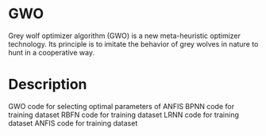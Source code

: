 # GWO
Grey wolf optimizer algorithm (GWO) is a new meta-heuristic optimizer technology. Its principle is to imitate the behavior of grey wolves in nature to hunt in a cooperative way.

# Description
GWO code for selecting optimal parameters of ANFIS 
BPNN code for training dataset 
RBFN code for training dataset 
LRNN code for training dataset 
ANFIS code for training dataset 
